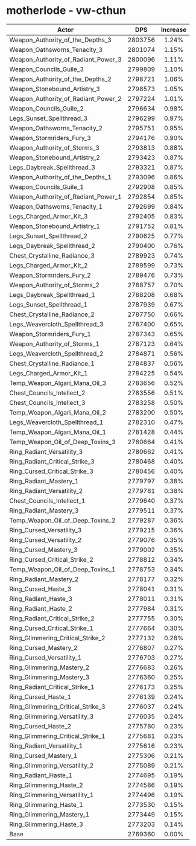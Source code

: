 # motherlode - vw-cthun
| Actor | DPS | Increase |
|---|:---:|:---:|
|Weapon_Authority_of_the_Depths_3|2803756|1.24%|
|Weapon_Oathsworns_Tenacity_3|2801074|1.15%|
|Weapon_Authority_of_Radiant_Power_3|2800096|1.11%|
|Weapon_Councils_Guile_3|2799809|1.10%|
|Weapon_Authority_of_the_Depths_2|2798721|1.06%|
|Weapon_Stonebound_Artistry_3|2798573|1.05%|
|Weapon_Authority_of_Radiant_Power_2|2797224|1.01%|
|Weapon_Councils_Guile_2|2796634|0.98%|
|Legs_Sunset_Spellthread_3|2796299|0.97%|
|Weapon_Oathsworns_Tenacity_2|2795751|0.95%|
|Weapon_Stormriders_Fury_3|2794176|0.90%|
|Weapon_Authority_of_Storms_3|2793813|0.88%|
|Weapon_Stonebound_Artistry_2|2793423|0.87%|
|Legs_Daybreak_Spellthread_3|2793321|0.87%|
|Weapon_Authority_of_the_Depths_1|2793096|0.86%|
|Weapon_Councils_Guile_1|2792908|0.85%|
|Weapon_Authority_of_Radiant_Power_1|2792854|0.85%|
|Weapon_Oathsworns_Tenacity_1|2792699|0.84%|
|Legs_Charged_Armor_Kit_3|2792405|0.83%|
|Weapon_Stonebound_Artistry_1|2791752|0.81%|
|Legs_Sunset_Spellthread_2|2790625|0.77%|
|Legs_Daybreak_Spellthread_2|2790400|0.76%|
|Chest_Crystalline_Radiance_3|2789923|0.74%|
|Legs_Charged_Armor_Kit_2|2789599|0.73%|
|Weapon_Stormriders_Fury_2|2789476|0.73%|
|Weapon_Authority_of_Storms_2|2788757|0.70%|
|Legs_Daybreak_Spellthread_1|2788208|0.68%|
|Legs_Sunset_Spellthread_1|2787939|0.67%|
|Chest_Crystalline_Radiance_2|2787750|0.66%|
|Legs_Weavercloth_Spellthread_3|2787400|0.65%|
|Weapon_Stormriders_Fury_1|2787343|0.65%|
|Weapon_Authority_of_Storms_1|2787123|0.64%|
|Legs_Weavercloth_Spellthread_2|2784871|0.56%|
|Chest_Crystalline_Radiance_1|2784837|0.56%|
|Legs_Charged_Armor_Kit_1|2784225|0.54%|
|Temp_Weapon_Algari_Mana_Oil_3|2783656|0.52%|
|Chest_Councils_Intellect_2|2783556|0.51%|
|Chest_Councils_Intellect_3|2783258|0.50%|
|Temp_Weapon_Algari_Mana_Oil_2|2783200|0.50%|
|Legs_Weavercloth_Spellthread_1|2782310|0.47%|
|Temp_Weapon_Algari_Mana_Oil_1|2781428|0.44%|
|Temp_Weapon_Oil_of_Deep_Toxins_3|2780664|0.41%|
|Ring_Radiant_Versatility_3|2780662|0.41%|
|Ring_Radiant_Critical_Strike_3|2780468|0.40%|
|Ring_Cursed_Critical_Strike_3|2780456|0.40%|
|Ring_Radiant_Mastery_1|2779797|0.38%|
|Ring_Radiant_Versatility_2|2779781|0.38%|
|Chest_Councils_Intellect_1|2779640|0.37%|
|Ring_Radiant_Mastery_3|2779511|0.37%|
|Temp_Weapon_Oil_of_Deep_Toxins_2|2779287|0.36%|
|Ring_Cursed_Versatility_3|2779215|0.36%|
|Ring_Cursed_Versatility_2|2779076|0.35%|
|Ring_Cursed_Mastery_3|2779002|0.35%|
|Ring_Cursed_Critical_Strike_2|2778812|0.34%|
|Temp_Weapon_Oil_of_Deep_Toxins_1|2778753|0.34%|
|Ring_Radiant_Mastery_2|2778177|0.32%|
|Ring_Cursed_Haste_3|2778041|0.31%|
|Ring_Radiant_Haste_3|2778011|0.31%|
|Ring_Radiant_Haste_2|2777984|0.31%|
|Ring_Radiant_Critical_Strike_2|2777755|0.30%|
|Ring_Cursed_Critical_Strike_1|2777664|0.30%|
|Ring_Glimmering_Critical_Strike_2|2777132|0.28%|
|Ring_Cursed_Mastery_2|2776807|0.27%|
|Ring_Cursed_Versatility_1|2776703|0.27%|
|Ring_Glimmering_Mastery_2|2776683|0.26%|
|Ring_Glimmering_Mastery_3|2776360|0.25%|
|Ring_Radiant_Critical_Strike_1|2776173|0.25%|
|Ring_Cursed_Haste_1|2776139|0.24%|
|Ring_Glimmering_Critical_Strike_3|2776037|0.24%|
|Ring_Glimmering_Versatility_3|2776035|0.24%|
|Ring_Cursed_Haste_2|2775780|0.23%|
|Ring_Glimmering_Critical_Strike_1|2775681|0.23%|
|Ring_Radiant_Versatility_1|2775616|0.23%|
|Ring_Cursed_Mastery_1|2775306|0.21%|
|Ring_Glimmering_Versatility_2|2775089|0.21%|
|Ring_Radiant_Haste_1|2774695|0.19%|
|Ring_Glimmering_Haste_2|2774586|0.19%|
|Ring_Glimmering_Versatility_1|2774496|0.19%|
|Ring_Glimmering_Haste_1|2773530|0.15%|
|Ring_Glimmering_Mastery_1|2773449|0.15%|
|Ring_Glimmering_Haste_3|2773203|0.14%|
|Base|2769360|0.00%|
